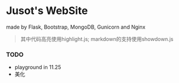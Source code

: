 # Jusot's WebSite

made by Flask, Bootstrap, MongoDB, Gunicorn and Nginx

> 其中代码高亮使用highlight.js; markdown的支持使用showdown.js

### TODO
* playground in 11.25
* 美化
